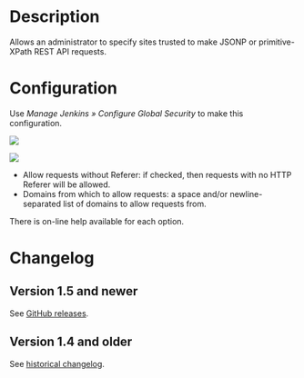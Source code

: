 # Description

Allows an administrator to specify sites trusted to make JSONP or primitive-XPath REST API requests.

# Configuration

Use *Manage Jenkins » Configure Global Security* to make this configuration.

![](docs/images/1.png)

![](docs/images/2.png)

- Allow requests without Referer: if checked, then requests with no HTTP Referer will be allowed.
- Domains from which to allow requests: a space and/or newline-separated list of domains to allow requests from.

There is on-line help available for each option.

# Changelog

## Version 1.5 and newer

See [GitHub releases](https://github.com/jenkinsci/secure-requester-whitelist-plugin/releases).

## Version 1.4 and older

See [historical changelog](https://github.com/jenkinsci/secure-requester-whitelist-plugin/blob/e5ea6860e827a5ab7c86ea14356ce8c812714c2b/README.md#version-14-2019-09-05).
